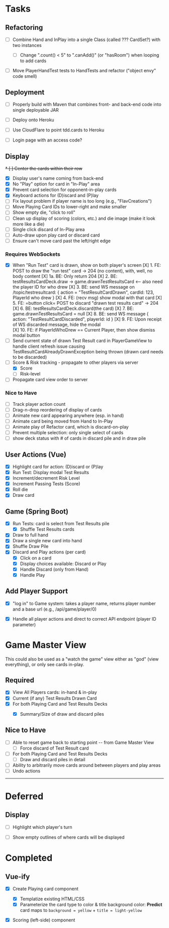 # Tasks

## Refactoring
* [ ] Combine Hand and InPlay into a single Class (called ??? CardSet?) with two instances
    * [ ] Change ".count() < 5" to ".canAdd()" (or "hasRoom") when looping to add cards
* [ ] Move PlayerHandTest tests to HandTests and refactor ("object envy" code smell)


## Deployment

* [ ] Properly build with Maven that combines front- and back-end code into single deployable JAR
* [ ] Deploy onto Heroku
* [ ] Use CloudFlare to point tdd.cards to Heroku
* [ ] Login page with an access code?


## Display
~~* [ ] Center the cards within their row~~
* [X] Display user's name coming from back-end
* [X] No "Play" option for card in "In-Play" area
* [X] Prevent card selection for opponent-in-play cards
* [X] Keyboard actions for (D)iscard and (P)lay
* [ ] Fix layout problem if player name is too long (e.g., "FlavCreations")
* [ ] Move Playing Card IDs to lower-right and make smaller
* [ ] Show empty die, "click to roll"
* [ ] Clean up display of scoring (colors, etc.) and die image (make it look more like a die)
* [ ] Single click discard of In-Play area
* [ ] Auto-draw upon play card or discard card
* [ ] Ensure can't move card past the left/right edge 

### Requires WebSockets
* [X] When "Run Test" card is drawn, show on both player's screen
    [X] 1. FE: POST to draw the "run test" card -> 204 (no content), with, well, no body content
    [X] 1a. BE: Only return 204
    [X] 2. BE: testResultsCardDeck.draw -> game.drawnTestResultsCard <-- also need the player ID for who drew
    [X] 3. BE: send WS message on /topic/testresultcard: { action = "TestResultCardDrawn", cardId: 123, PlayerId who drew } 
    [X] 4. FE: (recv msg) show modal with that card
    [X] 5. FE: =button click= POST to discard "drawn test results card" -> 204
    [X] 6. BE: testResultsCardDeck.discard(the card)
    [X] 7. BE: game.drawnTestResultsCard = null
    [X] 8. BE: send WS message { action: "TestResultCardDiscarded", playerId: id }
    [X] 9. FE: Upon receipt of WS discarded message, hide the modal  
    [X] 10. FE: if PlayerIdWhoDrew == Current Player, then show dismiss modal button
* [ ] Send current state of drawn Test Result card in PlayerGameView to handle client refresh issue causing
        TestResultCardAlreadyDrawnException being thrown (drawn card needs to be discarded) 
* [ ] Score & Risk tracking - propagate to other players via server
    * [X] Score
    * [ ] Risk-level
* [ ] Propagate card view order to server 

### Nice to Have
* [ ] Track player action count
* [ ] Drag-n-drop reordering of display of cards
* [ ] Animate new card appearing anywhere (esp. in hand)
* [ ] Animate card being moved from Hand to In-Play
* [ ] Animate play of Refactor card, which is discard-on-play
* [ ] Prevent multiple selection: only single select of cards
* [ ] show deck status with # of cards in discard pile and in draw pile

## User Actions (Vue)
* [X] Highlight card for action: (D)iscard or (P)lay
* [X] Run Test: Display modal Test Results
* [X] Increment/decrement Risk Level
* [X] Increment Passing Tests (Score)
* [X] Roll die
* [X] Draw card

## Game (Spring Boot)
* [X] Run Tests: card is select from Test Results pile
    * [X] Shuffle Test Results cards
* [X] Draw to full hand
* [X] Draw a single new card into hand
* [X] Shuffle Draw Pile
* [X] Discard and Play actions (per card)
    * [X] Click on a card
    * [X] Display choices available: Discard or Play 
    * [X] Handle Discard (only from Hand)
    * [X] Handle Play

## Add Player Support
* [X] "log in" to Game system: takes a player name, returns player number and a base url (e.g., /api/game/player/0)
* [X] Handle all player actions and direct to correct API endpoint (player ID parameter)


# Game Master View

This could also be used as a "watch the game" view either as "god" (view everything),
or only see cards in-play. 

## Required

* [X] View All Players cards: in-hand & in-play
* [X] Current (if any) Test Results Drawn Card
* [X] For both Playing Card and Test Results Decks
    * [X] Summary/Size of draw and discard piles


## Nice to Have
* [ ] Able to reset game back to starting point -- from Game Master View
    * [ ] Force discard of Test Result card
* [ ] For both Playing Card and Test Results Decks
    * [ ] Draw and discard piles in detail
* [ ] Ability to arbitrarily move cards around between players and play areas
* [ ] Undo actions

----

# Deferred

## Display
* [ ] Highlight which player's turn
* [ ] Show empty outlines of where cards will be displayed


# Completed

## Vue-ify
* [X] Create Playing card component
    * [X] Templatize existing HTML/CSS
    * [X] Parameterize the card type to color & title background color:
          **Predict** card maps to `background = yellow` + `title = light-yellow`
* [X] Scoring (left-side) component

